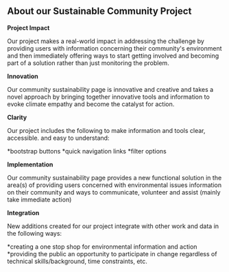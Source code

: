 ## About our Sustainable Community Project

**Project Impact**

Our project makes a real-world impact in addressing the challenge by providing users with information concerning their community's environment and then immediately offering ways to start getting involved and becoming part of a solution rather than just monitoring the problem. 

**Innovation**

Our community sustainability page is innovative and creative and takes a novel approach by bringing together innovative tools and information to evoke climate empathy and become the catalyst for action. 

**Clarity**

Our project includes the following to make information and tools clear, accessible. and easy to understand:

*bootstrap buttons
*quick navigation links
*filter options

<!--Does it present information clearly?-->

**Implementation**

Our community sustainability page provides a new functional solution in the area(s) of providing users concerned with environmental issues information on their community and ways to communicate, volunteer and assist (mainly take immediate action)


**Integration**

New additions created for our project integrate with other work and data in the following ways:

*creating a one stop shop for environmental information and action
*providing the public an opportunity to participate in change regardless of technical skills/background, time constraints, etc. 

